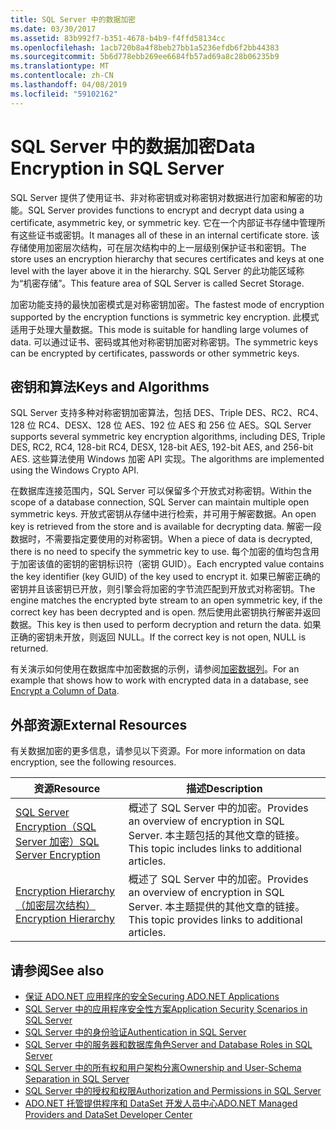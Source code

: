 ```yaml
---
title: SQL Server 中的数据加密
ms.date: 03/30/2017
ms.assetid: 83b992f7-b351-4678-b4b9-f4ffd58134cc
ms.openlocfilehash: 1acb720b8a4f8beb27bb1a5236efdb6f2bb44383
ms.sourcegitcommit: 5b6d778ebb269ee6684fb57ad69a8c28b06235b9
ms.translationtype: MT
ms.contentlocale: zh-CN
ms.lasthandoff: 04/08/2019
ms.locfileid: "59102162"
---
```

# <a name="data-encryption-in-sql-server"></a><span data-ttu-id="0cd2d-102">SQL Server 中的数据加密</span><span class="sxs-lookup"><span data-stu-id="0cd2d-102">Data Encryption in SQL Server</span></span>
<span data-ttu-id="0cd2d-103">SQL Server 提供了使用证书、非对称密钥或对称密钥对数据进行加密和解密的功能。</span><span class="sxs-lookup"><span data-stu-id="0cd2d-103">SQL Server provides functions to encrypt and decrypt data using a certificate, asymmetric key, or symmetric key.</span></span> <span data-ttu-id="0cd2d-104">它在一个内部证书存储中管理所有这些证书或密钥。</span><span class="sxs-lookup"><span data-stu-id="0cd2d-104">It manages all of these in an internal certificate store.</span></span> <span data-ttu-id="0cd2d-105">该存储使用加密层次结构，可在层次结构中的上一层级别保护证书和密钥。</span><span class="sxs-lookup"><span data-stu-id="0cd2d-105">The store uses an encryption hierarchy that secures certificates and keys at one level with the layer above it in the hierarchy.</span></span> <span data-ttu-id="0cd2d-106">SQL Server 的此功能区域称为“机密存储”。</span><span class="sxs-lookup"><span data-stu-id="0cd2d-106">This feature area of SQL Server is called Secret Storage.</span></span>  
  
 <span data-ttu-id="0cd2d-107">加密功能支持的最快加密模式是对称密钥加密。</span><span class="sxs-lookup"><span data-stu-id="0cd2d-107">The fastest mode of encryption supported by the encryption functions is symmetric key encryption.</span></span> <span data-ttu-id="0cd2d-108">此模式适用于处理大量数据。</span><span class="sxs-lookup"><span data-stu-id="0cd2d-108">This mode is suitable for handling large volumes of data.</span></span> <span data-ttu-id="0cd2d-109">可以通过证书、密码或其他对称密钥加密对称密钥。</span><span class="sxs-lookup"><span data-stu-id="0cd2d-109">The symmetric keys can be encrypted by certificates, passwords or other symmetric keys.</span></span>  
  
## <a name="keys-and-algorithms"></a><span data-ttu-id="0cd2d-110">密钥和算法</span><span class="sxs-lookup"><span data-stu-id="0cd2d-110">Keys and Algorithms</span></span>  
 <span data-ttu-id="0cd2d-111">SQL Server 支持多种对称密钥加密算法，包括 DES、Triple DES、RC2、RC4、128 位 RC4、DESX、128 位 AES、192 位 AES 和 256 位 AES。</span><span class="sxs-lookup"><span data-stu-id="0cd2d-111">SQL Server supports several symmetric key encryption algorithms, including DES, Triple DES, RC2, RC4, 128-bit RC4, DESX, 128-bit AES, 192-bit AES, and 256-bit AES.</span></span> <span data-ttu-id="0cd2d-112">这些算法使用 Windows 加密 API 实现。</span><span class="sxs-lookup"><span data-stu-id="0cd2d-112">The algorithms are implemented using the Windows Crypto API.</span></span>  
  
 <span data-ttu-id="0cd2d-113">在数据库连接范围内，SQL Server 可以保留多个开放式对称密钥。</span><span class="sxs-lookup"><span data-stu-id="0cd2d-113">Within the scope of a database connection, SQL Server can maintain multiple open symmetric keys.</span></span> <span data-ttu-id="0cd2d-114">开放式密钥从存储中进行检索，并可用于解密数据。</span><span class="sxs-lookup"><span data-stu-id="0cd2d-114">An open key is retrieved from the store and is available for decrypting data.</span></span> <span data-ttu-id="0cd2d-115">解密一段数据时，不需要指定要使用的对称密钥。</span><span class="sxs-lookup"><span data-stu-id="0cd2d-115">When a piece of data is decrypted, there is no need to specify the symmetric key to use.</span></span> <span data-ttu-id="0cd2d-116">每个加密的值均包含用于加密该值的密钥的密钥标识符（密钥 GUID）。</span><span class="sxs-lookup"><span data-stu-id="0cd2d-116">Each encrypted value contains the key identifier (key GUID) of the key used to encrypt it.</span></span> <span data-ttu-id="0cd2d-117">如果已解密正确的密钥并且该密钥已开放，则引擎会将加密的字节流匹配到开放式对称密钥。</span><span class="sxs-lookup"><span data-stu-id="0cd2d-117">The engine matches the encrypted byte stream to an open symmetric key, if the correct key has been decrypted and is open.</span></span> <span data-ttu-id="0cd2d-118">然后使用此密钥执行解密并返回数据。</span><span class="sxs-lookup"><span data-stu-id="0cd2d-118">This key is then used to perform decryption and return the data.</span></span> <span data-ttu-id="0cd2d-119">如果正确的密钥未开放，则返回 NULL。</span><span class="sxs-lookup"><span data-stu-id="0cd2d-119">If the correct key is not open, NULL is returned.</span></span>  
  
 <span data-ttu-id="0cd2d-120">有关演示如何使用在数据库中加密数据的示例，请参阅[加密数据列](/sql/relational-databases/security/encryption/encrypt-a-column-of-data)。</span><span class="sxs-lookup"><span data-stu-id="0cd2d-120">For an example that shows how to work with encrypted data in a database, see [Encrypt a Column of Data](/sql/relational-databases/security/encryption/encrypt-a-column-of-data).</span></span>
  
## <a name="external-resources"></a><span data-ttu-id="0cd2d-121">外部资源</span><span class="sxs-lookup"><span data-stu-id="0cd2d-121">External Resources</span></span>  
 <span data-ttu-id="0cd2d-122">有关数据加密的更多信息，请参见以下资源。</span><span class="sxs-lookup"><span data-stu-id="0cd2d-122">For more information on data encryption, see the following resources.</span></span>  
  
|<span data-ttu-id="0cd2d-123">资源</span><span class="sxs-lookup"><span data-stu-id="0cd2d-123">Resource</span></span>|<span data-ttu-id="0cd2d-124">描述</span><span class="sxs-lookup"><span data-stu-id="0cd2d-124">Description</span></span>|  
|-|-|  
|[<span data-ttu-id="0cd2d-125">SQL Server Encryption（SQL Server 加密）</span><span class="sxs-lookup"><span data-stu-id="0cd2d-125">SQL Server Encryption</span></span>](/sql/relational-databases/security/encryption/sql-server-encryption)|<span data-ttu-id="0cd2d-126">概述了 SQL Server 中的加密。</span><span class="sxs-lookup"><span data-stu-id="0cd2d-126">Provides an overview of encryption in SQL Server.</span></span> <span data-ttu-id="0cd2d-127">本主题包括的其他文章的链接。</span><span class="sxs-lookup"><span data-stu-id="0cd2d-127">This topic includes links to additional articles.</span></span>|  
|[<span data-ttu-id="0cd2d-128">Encryption Hierarchy（加密层次结构）</span><span class="sxs-lookup"><span data-stu-id="0cd2d-128">Encryption Hierarchy</span></span>](/sql/relational-databases/security/encryption/encryption-hierarchy)|<span data-ttu-id="0cd2d-129">概述了 SQL Server 中的加密。</span><span class="sxs-lookup"><span data-stu-id="0cd2d-129">Provides an overview of encryption in SQL Server.</span></span> <span data-ttu-id="0cd2d-130">本主题提供的其他文章的链接。</span><span class="sxs-lookup"><span data-stu-id="0cd2d-130">This topic provides links to additional articles.</span></span>|  
  
## <a name="see-also"></a><span data-ttu-id="0cd2d-131">请参阅</span><span class="sxs-lookup"><span data-stu-id="0cd2d-131">See also</span></span>

- [<span data-ttu-id="0cd2d-132">保证 ADO.NET 应用程序的安全</span><span class="sxs-lookup"><span data-stu-id="0cd2d-132">Securing ADO.NET Applications</span></span>](../../../../../docs/framework/data/adonet/securing-ado-net-applications.md)
- [<span data-ttu-id="0cd2d-133">SQL Server 中的应用程序安全性方案</span><span class="sxs-lookup"><span data-stu-id="0cd2d-133">Application Security Scenarios in SQL Server</span></span>](../../../../../docs/framework/data/adonet/sql/application-security-scenarios-in-sql-server.md)
- [<span data-ttu-id="0cd2d-134">SQL Server 中的身份验证</span><span class="sxs-lookup"><span data-stu-id="0cd2d-134">Authentication in SQL Server</span></span>](../../../../../docs/framework/data/adonet/sql/authentication-in-sql-server.md)
- [<span data-ttu-id="0cd2d-135">SQL Server 中的服务器和数据库角色</span><span class="sxs-lookup"><span data-stu-id="0cd2d-135">Server and Database Roles in SQL Server</span></span>](../../../../../docs/framework/data/adonet/sql/server-and-database-roles-in-sql-server.md)
- [<span data-ttu-id="0cd2d-136">SQL Server 中的所有权和用户架构分离</span><span class="sxs-lookup"><span data-stu-id="0cd2d-136">Ownership and User-Schema Separation in SQL Server</span></span>](../../../../../docs/framework/data/adonet/sql/ownership-and-user-schema-separation-in-sql-server.md)
- [<span data-ttu-id="0cd2d-137">SQL Server 中的授权和权限</span><span class="sxs-lookup"><span data-stu-id="0cd2d-137">Authorization and Permissions in SQL Server</span></span>](../../../../../docs/framework/data/adonet/sql/authorization-and-permissions-in-sql-server.md)
- [<span data-ttu-id="0cd2d-138">ADO.NET 托管提供程序和 DataSet 开发人员中心</span><span class="sxs-lookup"><span data-stu-id="0cd2d-138">ADO.NET Managed Providers and DataSet Developer Center</span></span>](https://go.microsoft.com/fwlink/?LinkId=217917)

